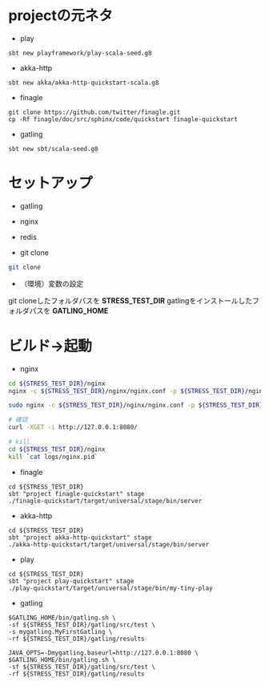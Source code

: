 # projectの元ネタ

* play

```
sbt new playframework/play-scala-seed.g8
```

* akka-http

```
sbt new akka/akka-http-quickstart-scala.g8
```

* finagle

```
git clone https://github.com/twitter/finagle.git
cp -Rf finagle/doc/src/sphinx/code/quickstart finagle-quickstart
```

* gatling

```
sbt new sbt/scala-seed.g8
```

# セットアップ

* gatling

* nginx

* redis

* git clone 

```bash
git clone 
```

* （環境）変数の設定

git cloneしたフォルダパスを **STRESS_TEST_DIR**
gatlingをインストールしたフォルダパスを **GATLING_HOME**


# ビルド->起動

* nginx

```bash
cd ${STRESS_TEST_DIR}/nginx
nginx -c ${STRESS_TEST_DIR}/nginx/nginx.conf -p ${STRESS_TEST_DIR}/nginx

sudo nginx -c ${STRESS_TEST_DIR}/nginx/nginx.conf -p ${STRESS_TEST_DIR}/nginx -g "user ec2-user;"

# 確認
curl -XGET -i http://127.0.0.1:8080/

# kill
cd ${STRESS_TEST_DIR}/nginx
kill `cat logs/nginx.pid` 
```

* finagle
```
cd ${STRESS_TEST_DIR}
sbt "project finagle-quickstart" stage
./finagle-quickstart/target/universal/stage/bin/server
```


* akka-http
```
cd ${STRESS_TEST_DIR}
sbt "project akka-http-quickstart" stage
./akka-http-quickstart/target/universal/stage/bin/server
```

* play
```
cd ${STRESS_TEST_DIR}
sbt "project play-quickstart" stage
./play-quickstart/target/universal/stage/bin/my-tiny-play
```


* gatling
```
$GATLING_HOME/bin/gatling.sh \
-sf ${STRESS_TEST_DIR}/gatling/src/test \
-s mygatling.MyFirstGatling \
-rf ${STRESS_TEST_DIR}/gatling/results

JAVA_OPTS=-Dmygatling.baseurl=http://127.0.0.1:8080 \
$GATLING_HOME/bin/gatling.sh \
-sf ${STRESS_TEST_DIR}/gatling/src/test \
-rf ${STRESS_TEST_DIR}/gatling/results


```

